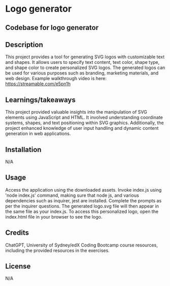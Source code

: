 # Logo generator
## Codebase for logo generator

## Description
This project provides a tool for generating SVG logos with customizable text and shapes. It allows users to specify text content, text color, shape type, and shape color to create personalized SVG logos. The generated logos can be used for various purposes such as branding, marketing materials, and web design. Example walkthrough video is here: https://streamable.com/e5pn1h

## Learnings/takeaways
This project provided valuable insights into the manipulation of SVG elements using JavaScript and HTML. It involved understanding coordinate systems, shapes, and text positioning within SVG graphics. Additionally, the project enhanced knowledge of user input handling and dynamic content generation in web applications. 
        
## Installation
N/A

## Usage 
Access the application using the downloaded assets. Invoke index.js using 'node index.js' command, making sure that node js, and various dependencies such as inquirer, jest are installed. Complete the prompts as per the inquirer questions. The generated logo.svg file will then appear in the same file as your index.js. To access this personalized logo, open the index.html file in your browser to see the logo.

## Credits
ChatGPT, University of Sydney/edX Coding Bootcamp course resources, including the provided resources in the exercises. 

## License
N/A
